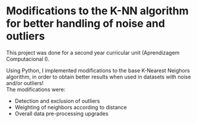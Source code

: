 # Modifications to the K-NN algorithm for better handling of noise and outliers

This project was done for a second year curricular unit (Aprendizagem Computacional I).

Using Python, I implemented modifications to the base K-Nearest Neighors algorithm, in order to obtain better results when used in datasets with noise and/or outliers!<br>
The modifications were:
- Detection and exclusion of outliers
- Weighting of neighbors according to distance
- Overall data pre-processing upgrades
